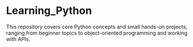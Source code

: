# Learning_Python
This repository covers core Python concepts and small hands-on projects, ranging from beginner topics to object-oriented programming and working with APIs.
